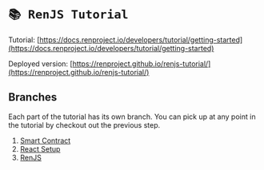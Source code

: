 # `📚 RenJS Tutorial`

Tutorial: [https://docs.renproject.io/developers/tutorial/getting-started](https://docs.renproject.io/developers/tutorial/getting-started)

Deployed version: [https://renproject.github.io/renjs-tutorial/](https://renproject.github.io/renjs-tutorial/)

## Branches

Each part of the tutorial has its own branch. You can pick up at any point in the tutorial by checkout out the previous step.

1. [Smart Contract](https://github.com/renproject/renjs-tutorial/tree/1-smart-contract)
2. [React Setup](https://github.com/renproject/renjs-tutorial/tree/2-react-setup)
3. [RenJS](https://github.com/renproject/renjs-tutorial/tree/3-renjs)

